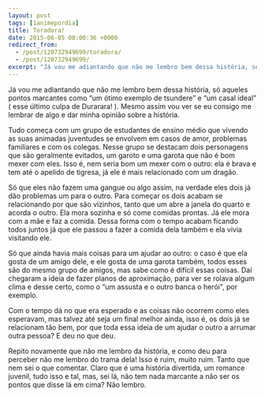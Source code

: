 ```yaml
---
layout: post
tags: [1animepordia]
title: Toradora!
date: 2015-06-05 00:00:36 +0000
redirect_from:
  - /post/120732949699/toradora/
  - /post/120732949699/
excerpt: "Já vou me adiantando que não me lembro bem dessa história, só aqueles pontos marcantes como “um ótimo exemplo de tsundere” e “um casal ideal” ( esse último culpa de Durarara! ). Mesmo assim vou ver se eu consigo me lembrar de algo e dar minha opinião sobre a história."
---
```


Já vou me adiantando que não me lembro bem dessa história, só aqueles
pontos marcantes como “um ótimo exemplo de tsundere” e “um casal ideal”
( esse último culpa de Durarara! ). Mesmo assim vou ver se eu consigo me
lembrar de algo e dar minha opinião sobre a história.

Tudo começa com um grupo de estudantes de ensino médio que vivendo as
suas animadas juventudes se envolvem em casos de amor, problemas
familiares e com os colegas. Nesse grupo se destacam dois personagens
que são geralmente evitados, um garoto e uma garota que não é bom mexer
com eles. Isso é, nem seria bom um mexer com o outro: ela é brava e tem
até o apelido de tigresa, já ele é mais relacionado com um dragão.

Só que eles não fazem uma gangue ou algo assim, na verdade eles dois já
dão problemas um para o outro. Para começar os dois acabam se
relacionando por que são vizinhos, tanto que um abre a janela do quarto
e acorda o outro. Ela mora sozinha e só come comidas prontas. Já ele
mora com a mãe e faz a comida. Dessa forma com o tempo acabam ficando
todos juntos já que ele passou a fazer a comida dela também e ela vivia
visitando ele.

Só que ainda havia mais coisas para um ajudar ao outro: o caso é que ela
gosta de um amigo dele, e ele gosta de uma garota também, todos esses
são do mesmo grupo de amigos, mas sabe como é difícil essas coisas. Daí
chegaram a ideia de fazer planos de aproximação, para ver se rolava
algum clima e desse certo, como o “um assusta e o outro banca o herói",
por exemplo.

Com o tempo dá no que era esperado e as coisas não ocorrem como eles
esperavam, mas talvez até seja um final melhor ainda, isso é, os dois já
se relacionam tão bem, por que toda essa ideia de um ajudar o outro a
arrumar outra pessoa? E deu no que deu.

Repito novamente que não me lembro da história, e como deu para perceber
não me lembro do trama dela! Isso é ruim, muito ruim. Tanto que nem sei
o que comentar. Claro que é uma história divertida, um romance juvenil,
tudo isso e tal, mas, sei lá, não tem nada marcante a não ser os pontos
que disse lá em cima? Não lembro.


